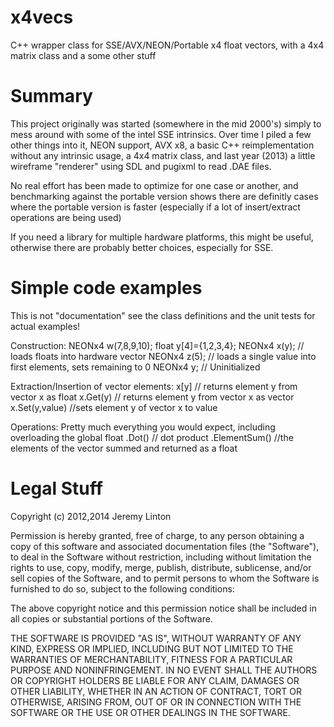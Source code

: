 x4vecs
======

C++ wrapper class for SSE/AVX/NEON/Portable x4 float vectors, with a 4x4 matrix class and a some other stuff


Summary
=======

This project originally was started (somewhere in the mid 2000's) simply to mess around with some of the intel SSE intrinsics. 
Over time I piled a few other things into it, NEON support, AVX x8, a basic C++ reimplementation without any intrinsic usage, a 4x4 
matrix class, and last year (2013) a little wireframe "renderer" using SDL and pugixml to read .DAE files. 

No real effort has been made to optimize for one case or another, and benchmarking against the portable version
shows there are definitly cases where the portable version is faster (especially if a lot of insert/extract operations are being used)

If you need a library for multiple hardware platforms, this might be useful, otherwise there are probably better choices, 
especially for SSE. 

Simple code examples
====================

This is not "documentation" see the class definitions and the unit tests for actual examples!

Construction:
	NEONx4 w(7,8,9,10);
	float y[4]={1,2,3,4};
	NEONx4 x(y); // loads floats into hardware vector
	NEONx4 z(5); // loads a single value into first elements, sets remaining to 0
	NEONx4 y; // Uninitialized

Extraction/Insertion of vector elements:
        x[y]      // returns element y from vector x as float
        x.Get(y)  // returns element y from vector x as vector 
	x.Set(y,value) //sets element y of vector x to value

Operations:
	Pretty much everything you would expect, including overloading the global float
	.Dot() // dot product 
	.ElementSum() //the elements of the vector summed and returned as a float

Legal Stuff
==========
Copyright (c) 2012,2014 Jeremy Linton

Permission is hereby granted, free of charge, to any person obtaining a copy
of this software and associated documentation files (the "Software"), to deal
in the Software without restriction, including without limitation the rights
to use, copy, modify, merge, publish, distribute, sublicense, and/or sell
copies of the Software, and to permit persons to whom the Software is
furnished to do so, subject to the following conditions:

The above copyright notice and this permission notice shall be included in
all copies or substantial portions of the Software.

THE SOFTWARE IS PROVIDED "AS IS", WITHOUT WARRANTY OF ANY KIND, EXPRESS OR
IMPLIED, INCLUDING BUT NOT LIMITED TO THE WARRANTIES OF MERCHANTABILITY,
FITNESS FOR A PARTICULAR PURPOSE AND NONINFRINGEMENT. IN NO EVENT SHALL THE
AUTHORS OR COPYRIGHT HOLDERS BE LIABLE FOR ANY CLAIM, DAMAGES OR OTHER
LIABILITY, WHETHER IN AN ACTION OF CONTRACT, TORT OR OTHERWISE, ARISING FROM,
OUT OF OR IN CONNECTION WITH THE SOFTWARE OR THE USE OR OTHER DEALINGS IN
THE SOFTWARE.

